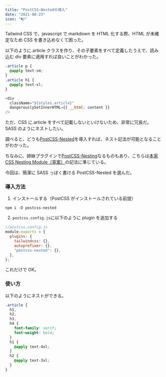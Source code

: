```yaml
---
title: "PostCSS-Nestedの導入"
date: "2021-08-23"
icon: "📭"
---
```


Tailwind CSS で、javascript で markdown を HTML 化する際、HTML が未確定なため CSS を書き込めなくて困った。

以下のように.article クラスを作り、その子要素をすべて定義したうえで、読み込む div 要素に適用すれば良いことがわかった。

```css
.article p {
  @apply text-sm;
}
.article h1 {
  @apply text-xl;
}
```

```javascript
<div
  className="${styles.article}"
  dangerouslySetInnerHTML={{ __html: content }}
/>
```

ただ、CSS に.article をすべて記載しないといけないため、非常に冗長だ。SASS のようにネストしたい。

調べると、どうも[PostCSS-Nested](https://github.com/postcss/postcss-nested)を導入すれば、ネスト記法が可能となることがわかった。

ちなみに、姉妹プラグインで[PostCSS-Nesting](https://github.com/csstools/postcss-nesting)なるものもあり、こちらは[本家 CSS Nesting Module（草案）](https://triple-underscore.github.io/css-nesting-ja.html)の記法に準じている。

今回は、簡潔に SASS っぽく書ける PostCSS-Nested を選んだ。

### 導入方法

1. インストールする（PostCSS がインストールされている前提）

```shell
npm i -D postcss-nested
```

2. `postcss.config.js`に以下のように plugin を追加する

```javascript
//postcss.config.js
module.exports = {
  plugins: {
    tailwindcss: {},
    autoprefixer: {},
    "postcss-nested": {},
  },
};
```

これだけで OK。

### 使い方

以下のようにネストができる。

```css
.article {
  h1,
  h2,
  h3,
  h4 {
    font-family: serif;
    font-weight: bold;
  }
  h1 {
    @apply text-4xl;
  }
  h2 {
    @apply text-3xl;
  }
}
```
